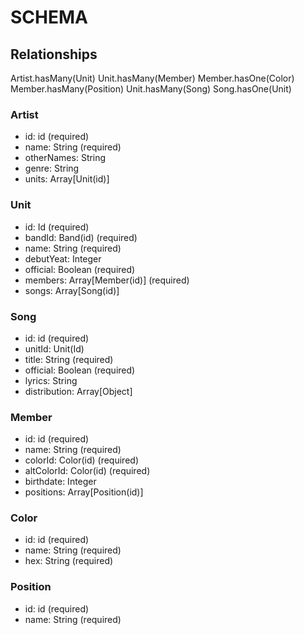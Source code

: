 # SCHEMA

## Relationships
Artist.hasMany(Unit)
Unit.hasMany(Member)
Member.hasOne(Color)
Member.hasMany(Position)
Unit.hasMany(Song)
Song.hasOne(Unit)

### Artist
  * id: id (required)
  * name: String (required)
  * otherNames: String
  * genre: String
  * units: Array[Unit(id)]

### Unit
  * id: Id (required)
  * bandId: Band(id) (required)
  * name: String (required)
  * debutYeat: Integer
  * official: Boolean (required)
  * members: Array[Member(id)] (required)
  * songs: Array[Song(id)]

### Song
  * id: id (required)
  * unitId: Unit(Id)
  * title: String (required)
  * official: Boolean (required)
  * lyrics: String
  * distribution: Array[Object]

### Member
  * id: id (required)
  * name: String (required)
  * colorId: Color(id) (required)
  * altColorId: Color(id) (required)
  * birthdate: Integer
  * positions: Array[Position(id)]

### Color
  * id: id (required)
  * name: String (required)
  * hex: String (required)

### Position
  * id: id (required)
  * name: String (required)
